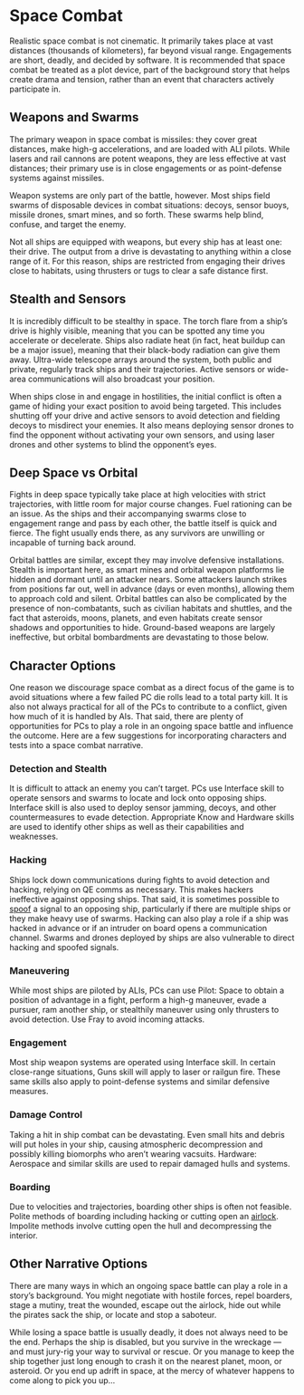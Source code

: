 # Space Combat

Realistic space combat is not cinematic. It primarily takes place at vast distances (thousands of kilometers), far beyond visual range. Engagements are short, deadly, and decided by software. It is recommended that space combat be treated as a plot device, part of the background story that helps create drama and tension, rather than an event that characters actively participate in.

## Weapons and Swarms

The primary weapon in space combat is missiles: they cover great distances, make high-g accelerations, and are loaded with ALI pilots. While lasers and rail cannons are potent weapons, they are less effective at vast distances; their primary use is in close engagements or as point-defense systems against missiles.

Weapon systems are only part of the battle, however. Most ships field swarms of disposable devices in combat situations: decoys, sensor buoys, missile drones, smart mines, and so forth. These swarms help blind, confuse, and target the enemy.

Not all ships are equipped with weapons, but every ship has at least one: their drive. The output from a drive is devastating to anything within a close range of it. For this reason, ships are restricted from engaging their drives close to habitats, using thrusters or tugs to clear a safe distance first.

## Stealth and Sensors

It is incredibly difficult to be stealthy in space. The torch flare from a ship’s drive is highly visible, meaning that you can be spotted any time you accelerate or decelerate. Ships also radiate heat (in fact, heat buildup can be a major issue), meaning that their black-body radiation can give them away. Ultra-wide telescope arrays around the system, both public and private, regularly track ships and their trajectories. Active sensors or wide-area communications will also broadcast your position.

When ships close in and engage in hostilities, the initial conflict is often a game of hiding your exact position to avoid being targeted. This includes shutting off your drive and active sensors to avoid detection and fielding decoys to misdirect your enemies. It also means deploying sensor drones to find the opponent without activating your own sensors, and using laser drones and other systems to blind the opponent’s eyes.

## Deep Space vs Orbital

Fights in deep space typically take place at high velocities with strict trajectories, with little room for major course changes. Fuel rationing can be an issue. As the ships and their accompanying swarms close to engagement range and pass by each other, the battle itself is quick and fierce. The fight usually ends there, as any survivors are unwilling or incapable of turning back around.

Orbital battles are similar, except they may involve defensive installations. Stealth is important here, as smart mines and orbital weapon platforms lie hidden and dormant until an attacker nears. Some attackers launch strikes from positions far out, well in advance (days or even months), allowing them to approach cold and silent. Orbital battles can also be complicated by the presence of non-combatants, such as civilian habitats and shuttles, and the fact that asteroids, moons, planets, and even habitats create sensor shadows and opportunities to hide. Ground-based weapons are largely ineffective, but orbital bombardments are devastating to those below.

## Character Options

One reason we discourage space combat as a direct focus of the game is to avoid situations where a few failed PC die rolls lead to a total party kill. It is also not always practical for all of the PCs to contribute to a conflict, given how much of it is handled by AIs. That said, there are plenty of opportunities for PCs to play a role in an ongoing space battle and influence the outcome. Here are a few suggestions for incorporating characters and tests into a space combat narrative.

### Detection and Stealth

It is difficult to attack an enemy you can’t target. PCs use Interface skill to operate sensors and swarms to locate and lock onto opposing ships. Interface skill is also used to deploy sensor jamming, decoys, and other countermeasures to evade detection. Appropriate Know and Hardware skills are used to identify other ships as well as their capabilities and weaknesses.

### Hacking

Ships lock down communications during fights to avoid detection and hacking, relying on QE comms as necessary. This makes hackers ineffective against opposing ships. That said, it is sometimes possible to [spoof](../13/05-authentication-and-encryption.md#spoofing) a signal to an opposing ship, particularly if there are multiple ships or they make heavy use of swarms. Hacking can also play a role if a ship was hacked in advance or if an intruder on board opens a communication channel. Swarms and drones deployed by ships are also vulnerable to direct hacking and spoofed signals.

### Maneuvering

While most ships are piloted by ALIs, PCs can use Pilot: Space to obtain a position of advantage in a fight, perform a high-g maneuver, evade a pursuer, ram another ship, or stealthily maneuver using only thrusters to avoid detection. Use Fray to avoid incoming attacks.

### Engagement

Most ship weapon systems are operated using Interface skill. In certain close-range situations, Guns skill will apply to laser or railgun fire. These same skills also apply to point-defense systems and similar defensive measures.

### Damage Control

Taking a hit in ship combat can be devastating. Even small hits and debris will put holes in your ship, causing atmospheric decompression and possibly killing biomorphs who aren’t wearing vacsuits. Hardware: Aerospace and similar skills are used to repair damaged hulls and systems.

### Boarding

Due to velocities and trajectories, boarding other ships is often not feasible. Polite methods of boarding including hacking or cutting open an [airlock](11-ship-and-habitat-hacking.md#airlocks). Impolite methods involve cutting open the hull and decompressing the interior.

## Other Narrative Options

There are many ways in which an ongoing space battle can play a role in a story’s background. You might negotiate with hostile forces, repel boarders, stage a mutiny, treat the wounded, escape out the airlock, hide out while the pirates sack the ship, or locate and stop a saboteur.

While losing a space battle is usually deadly, it does not always need to be the end. Perhaps the ship is disabled, but you survive in the wreckage — and must jury-rig your way to survival or rescue. Or you manage to keep the ship together just long enough to crash it on the nearest planet, moon, or asteroid. Or you end up adrift in space, at the mercy of whatever happens to come along to pick you up…
